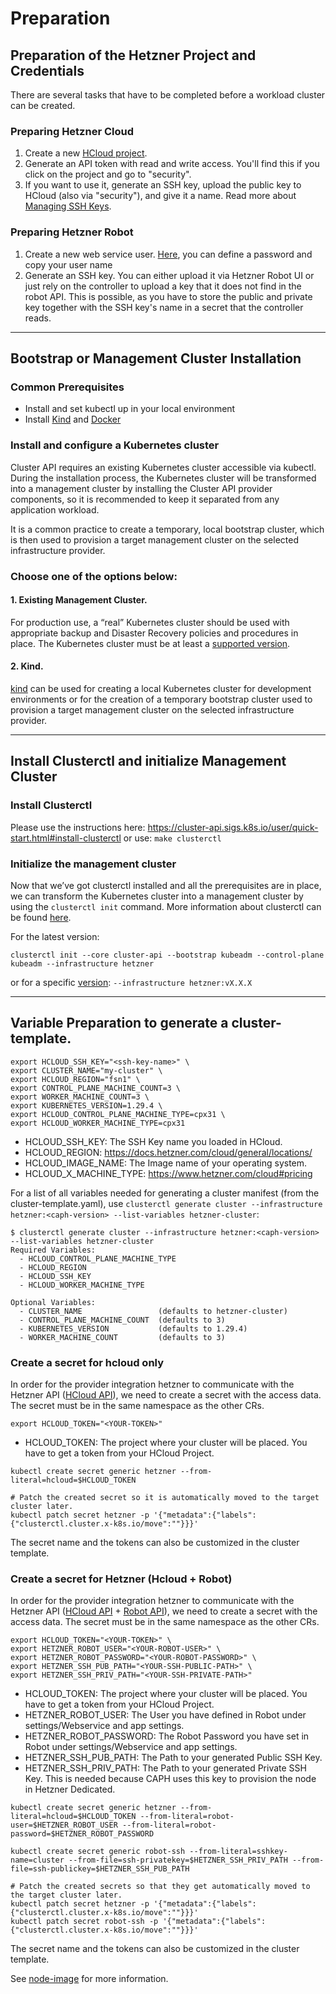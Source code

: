# Preparation

## Preparation of the Hetzner Project and Credentials

There are several tasks that have to be completed before a workload cluster can be created.

### Preparing Hetzner Cloud

1. Create a new [HCloud project](https://console.hetzner.cloud/projects).
2. Generate an API token with read and write access. You'll find this if you click on the project and go to "security".
3. If you want to use it, generate an SSH key, upload the public key to HCloud (also via "security"), and give it a name. Read more about [Managing SSH Keys](/docs/02-topics/01-managing-ssh-keys.md).

### Preparing Hetzner Robot

1. Create a new web service user. [Here](https://robot.your-server.de/doc/webservice/en.html#preface), you can define a password and copy your user name
2. Generate an SSH key. You can either upload it via Hetzner Robot UI or just rely on the controller to upload a key that it does not find in the robot API. This is possible, as you have to store the public and private key together with the SSH key's name in a secret that the controller reads.

---

## Bootstrap or Management Cluster Installation

### Common Prerequisites

- Install and set kubectl up in your local environment
- Install [Kind](https://kind.sigs.k8s.io/docs/user/quick-start/#installation) and [Docker](https://docs.docker.com/engine/install/)

### Install and configure a Kubernetes cluster

Cluster API requires an existing Kubernetes cluster accessible via kubectl. During the installation process, the Kubernetes cluster will be transformed into a management cluster by installing the Cluster API provider components, so it is recommended to keep it separated from any application workload.

It is a common practice to create a temporary, local bootstrap cluster, which is then used to provision a target management cluster on the selected infrastructure provider.

### Choose one of the options below:

#### 1. Existing Management Cluster.

For production use, a “real” Kubernetes cluster should be used with appropriate backup and Disaster Recovery policies and procedures in place. The Kubernetes cluster must be at least a [supported version](https://github.com/syself/cluster-api-provider-hetzner/blob/main/README.md#%EF%B8%8F-compatibility-with-cluster-api-and-kubernetes-versions).

#### 2. Kind.

[kind](https://kind.sigs.k8s.io/) can be used for creating a local Kubernetes cluster for development environments or for the creation of a temporary bootstrap cluster used to provision a target management cluster on the selected infrastructure provider.

---

## Install Clusterctl and initialize Management Cluster

### Install Clusterctl

Please use the instructions here: https://cluster-api.sigs.k8s.io/user/quick-start.html#install-clusterctl
or use: `make clusterctl`

### Initialize the management cluster

Now that we’ve got clusterctl installed and all the prerequisites are in place, we can transform the Kubernetes cluster into a management cluster by using the `clusterctl init` command. More information about clusterctl can be found [here](https://cluster-api.sigs.k8s.io/clusterctl/commands/commands.html).

For the latest version:

```shell
clusterctl init --core cluster-api --bootstrap kubeadm --control-plane kubeadm --infrastructure hetzner

```

or for a specific [version](https://github.com/syself/cluster-api-provider-hetzner/releases): `--infrastructure hetzner:vX.X.X`

---

## Variable Preparation to generate a cluster-template.

```shell
export HCLOUD_SSH_KEY="<ssh-key-name>" \
export CLUSTER_NAME="my-cluster" \
export HCLOUD_REGION="fsn1" \
export CONTROL_PLANE_MACHINE_COUNT=3 \
export WORKER_MACHINE_COUNT=3 \
export KUBERNETES_VERSION=1.29.4 \
export HCLOUD_CONTROL_PLANE_MACHINE_TYPE=cpx31 \
export HCLOUD_WORKER_MACHINE_TYPE=cpx31
```

- HCLOUD_SSH_KEY: The SSH Key name you loaded in HCloud.
- HCLOUD_REGION: https://docs.hetzner.com/cloud/general/locations/
- HCLOUD_IMAGE_NAME: The Image name of your operating system.
- HCLOUD_X_MACHINE_TYPE: https://www.hetzner.com/cloud#pricing

For a list of all variables needed for generating a cluster manifest (from the cluster-template.yaml), use `clusterctl generate cluster --infrastructure hetzner:<caph-version> --list-variables hetzner-cluster`:

```
$ clusterctl generate cluster --infrastructure hetzner:<caph-version> --list-variables hetzner-cluster
Required Variables:
  - HCLOUD_CONTROL_PLANE_MACHINE_TYPE
  - HCLOUD_REGION
  - HCLOUD_SSH_KEY
  - HCLOUD_WORKER_MACHINE_TYPE

Optional Variables:
  - CLUSTER_NAME                 (defaults to hetzner-cluster)
  - CONTROL_PLANE_MACHINE_COUNT  (defaults to 3)
  - KUBERNETES_VERSION           (defaults to 1.29.4)
  - WORKER_MACHINE_COUNT         (defaults to 3)
```

### Create a secret for hcloud only

In order for the provider integration hetzner to communicate with the Hetzner API ([HCloud API](https://docs.hetzner.cloud/)), we need to create a secret with the access data. The secret must be in the same namespace as the other CRs.

`export HCLOUD_TOKEN="<YOUR-TOKEN>" `

- HCLOUD_TOKEN: The project where your cluster will be placed. You have to get a token from your HCloud Project.

```shell
kubectl create secret generic hetzner --from-literal=hcloud=$HCLOUD_TOKEN

# Patch the created secret so it is automatically moved to the target cluster later.
kubectl patch secret hetzner -p '{"metadata":{"labels":{"clusterctl.cluster.x-k8s.io/move":""}}}'
```

The secret name and the tokens can also be customized in the cluster template.

### Create a secret for Hetzner (Hcloud + Robot)

In order for the provider integration hetzner to communicate with the Hetzner API ([HCloud API](https://docs.hetzner.cloud/) + [Robot API](https://robot.your-server.de/doc/webservice/en.html#preface)), we need to create a secret with the access data. The secret must be in the same namespace as the other CRs.

```shell
export HCLOUD_TOKEN="<YOUR-TOKEN>" \
export HETZNER_ROBOT_USER="<YOUR-ROBOT-USER>" \
export HETZNER_ROBOT_PASSWORD="<YOUR-ROBOT-PASSWORD>" \
export HETZNER_SSH_PUB_PATH="<YOUR-SSH-PUBLIC-PATH>" \
export HETZNER_SSH_PRIV_PATH="<YOUR-SSH-PRIVATE-PATH>"
```

- HCLOUD_TOKEN: The project where your cluster will be placed. You have to get a token from your HCloud Project.
- HETZNER_ROBOT_USER: The User you have defined in Robot under settings/Webservice and app settings.
- HETZNER_ROBOT_PASSWORD: The Robot Password you have set in Robot under settings/Webservice and app settings.
- HETZNER_SSH_PUB_PATH: The Path to your generated Public SSH Key.
- HETZNER_SSH_PRIV_PATH: The Path to your generated Private SSH Key. This is needed because CAPH uses this key to provision the node in Hetzner Dedicated.

```shell
kubectl create secret generic hetzner --from-literal=hcloud=$HCLOUD_TOKEN --from-literal=robot-user=$HETZNER_ROBOT_USER --from-literal=robot-password=$HETZNER_ROBOT_PASSWORD

kubectl create secret generic robot-ssh --from-literal=sshkey-name=cluster --from-file=ssh-privatekey=$HETZNER_SSH_PRIV_PATH --from-file=ssh-publickey=$HETZNER_SSH_PUB_PATH

# Patch the created secrets so that they get automatically moved to the target cluster later.
kubectl patch secret hetzner -p '{"metadata":{"labels":{"clusterctl.cluster.x-k8s.io/move":""}}}'
kubectl patch secret robot-ssh -p '{"metadata":{"labels":{"clusterctl.cluster.x-k8s.io/move":""}}}'
```

The secret name and the tokens can also be customized in the cluster template.

See [node-image](/docs/02-topics/02-node-image.md) for more information.
